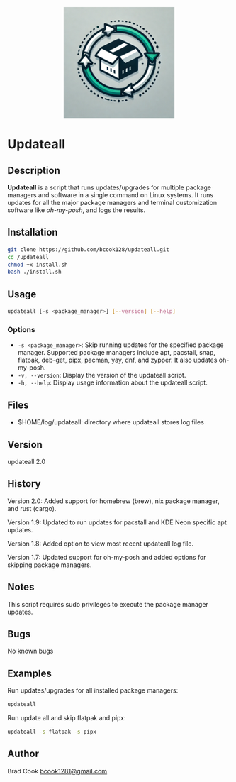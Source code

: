 <p align="center">
  <img src="https://github.com/bcook128/updateall/blob/master/updateall01.webp" alt="Updateall" width="250">
</p>

# Updateall

## Description

**Updateall** is a script that runs updates/upgrades for multiple package managers and software in a single command on Linux systems. It runs updates for all the major package managers and terminal customization software like *oh-my-posh*, and logs the results.

## Installation

```bash
git clone https://github.com/bcook128/updateall.git
cd /updateall
chmod +x install.sh
bash ./install.sh
```

## Usage

```bash
updateall [-s <package_manager>] [--version] [--help]
```

### Options

* ```-s <package_manager>```: Skip running updates for the specified package manager. Supported package managers include apt, pacstall, snap, flatpak, deb-get, pipx, pacman, yay, dnf, and zypper. It also updates oh-my-posh.
* ```-v, --version```: Display the version of the updateall script.
* ```-h, --help```: Display usage information about the updateall script.

## Files

* $HOME/log/updateall: directory where updateall stores log files

## Version

updateall 2.0

## History

Version 2.0: Added support for homebrew (brew), nix package manager, and rust (cargo).

Version 1.9: Updated to run updates for pacstall and KDE Neon specific apt updates.

Version 1.8: Added option to view most recent updateall log file.

Version 1.7: Updated support for oh-my-posh and added options for skipping package managers.

## Notes

This script requires sudo privileges to execute the package manager updates.

## Bugs

No known bugs

## Examples

Run updates/upgrades for all installed package managers:

```bash
updateall
```

Run update all and skip flatpak and pipx:

```bash
updateall -s flatpak -s pipx
```

## Author

Brad Cook [bcook1281@gmail.com](bcook1281@gmail.com)
